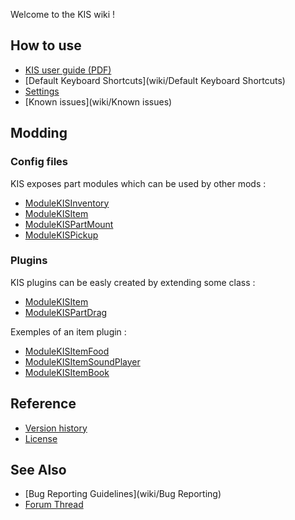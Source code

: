 Welcome to the KIS wiki !

## How to use
- [KIS user guide (PDF)](https://github.com/KospY/KIS/blob/master/UserGuide.pdf)
- [Default Keyboard Shortcuts](wiki/Default Keyboard Shortcuts)
- [Settings](wiki/Settings.cfg)
- [Known issues](wiki/Known issues)

## Modding

### Config files
KIS exposes part modules which can be used by other mods :
- [ModuleKISInventory](wiki/ModuleKISInventory)
- [ModuleKISItem](wiki/ModuleKISItem)
- [ModuleKISPartMount](wiki/ModuleKISPartMount)
- [ModuleKISPickup](wiki/ModuleKISPickup)

### Plugins
KIS plugins can be easly created by extending some class :
- [ModuleKISItem](wiki/ItemPlugin)
- [ModuleKISPartDrag](wiki/PartDragPlugin)

Exemples of an item plugin :
- [ModuleKISItemFood](https://github.com/KospY/KIS/blob/master/codeexemple.pdf)
- [ModuleKISItemSoundPlayer](https://github.com/KospY/KIS/blob/master/codeexemple.pdf)
- [ModuleKISItemBook](https://github.com/KospY/KIS/blob/master/codeexemple.pdf)

## Reference
- [Version history](wiki/Changelog)
- [License](https://github.com/KospY/KIS/blob/master/LICENSE.md)

## See Also
- [Bug Reporting Guidelines](wiki/Bug Reporting)
- [Forum Thread](//)